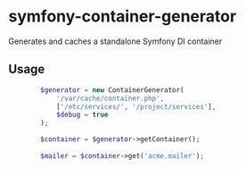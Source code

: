 # symfony-container-generator
Generates and caches a standalone Symfony DI container

## Usage
```php
        $generator = new ContainerGenerator(
            '/var/cache/container.php',
            ['/etc/services/', '/project/services'],
            $debug = true
        );

        $container = $generator->getContainer();
        
        $mailer = $container->get('acme.mailer');
```
